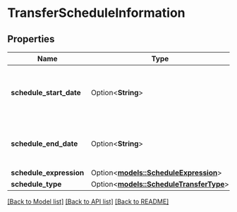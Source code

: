 # TransferScheduleInformation

## Properties

Name | Type | Description | Notes
------------ | ------------- | ------------- | -------------
**schedule_start_date** | Option<**String**> | Field to specify start date of the scheduled transfer  | [optional]
**schedule_end_date** | Option<**String**> | Field to specify end date of the scheduled transfer  | [optional]
**schedule_expression** | Option<[**models::ScheduleExpression**](ScheduleExpression.md)> |  | [optional]
**schedule_type** | Option<[**models::ScheduleTransferType**](ScheduleTransferType.md)> |  | [optional]

[[Back to Model list]](../README.md#documentation-for-models) [[Back to API list]](../README.md#documentation-for-api-endpoints) [[Back to README]](../README.md)


